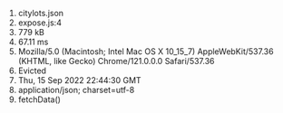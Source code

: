 1. citylots.json
2. expose.js:4
3. 779 kB
4. 67.11 ms
5. Mozilla/5.0 (Macintosh; Intel Mac OS X 10_15_7) AppleWebKit/537.36 (KHTML, like Gecko) Chrome/121.0.0.0 Safari/537.36
6. Evicted
7. Thu, 15 Sep 2022 22:44:30 GMT
8. application/json; charset=utf-8
9. fetchData()
    
